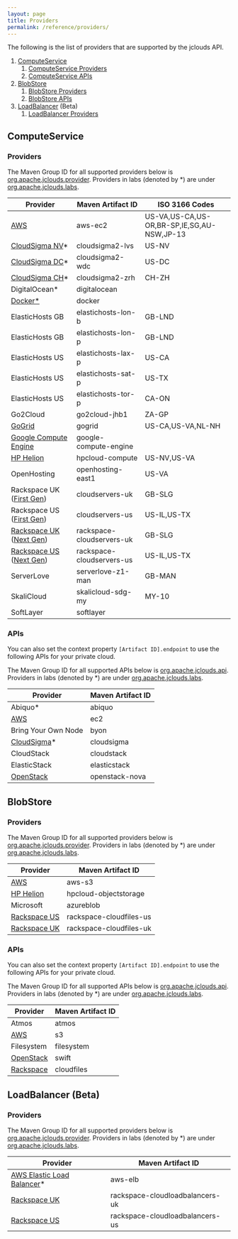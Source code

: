 ```yaml
---
layout: page
title: Providers
permalink: /reference/providers/
---
```


The following is the list of providers that are supported by the jclouds API.

1. [ComputeService](#compute)
    1. [ComputeService Providers](#compute-providers)
    1. [ComputeService APIs](#compute-apis)
1. [BlobStore](#blobstore)
    1. [BlobStore Providers](#blobstore-providers)
    1. [BlobStore APIs](#blobstore-apis)
1. [LoadBalancer](#loadbalancer) (Beta)
    1. [LoadBalancer Providers](#loadbalancer-providers)

## <a id="compute"></a>ComputeService
### <a id="compute-providers"></a>Providers

The Maven Group ID for all supported providers below is [org.apache.jclouds.provider](http://search.maven.org/#search%7Cga%7C1%7Corg.apache.jclouds.provider). Providers in labs (denoted by \*) are under [org.apache.jclouds.labs](http://search.maven.org/#search%7Cga%7C1%7Corg.apache.jclouds.labs).

<table class="table table-striped table-hover">
    <thead>
        <tr>
            <th>Provider</th>
            <th>Maven Artifact ID</th>
            <th>ISO 3166 Codes</th>
        </tr>
    </thead>
    <tbody>
        <tr>
            <td><a href="/guides/aws/">AWS</a></td>
            <td>aws-ec2</td>
            <td>US-VA,US-CA,US-OR,BR-SP,IE,SG,AU-NSW,JP-13</td>
        </tr>
        <tr>
            <td><a href="/guides/cloudsigma/">CloudSigma NV</a>*</td>
            <td>cloudsigma2-lvs</td>
            <td>US-NV</td>
        </tr>
        <tr>
            <td><a href="/guides/cloudsigma/">CloudSigma DC</a>*</td>
            <td>cloudsigma2-wdc</td>
            <td>US-DC</td>
        </tr>
        <tr>
            <td><a href="/guides/cloudsigma/">CloudSigma CH</a>*</td>
            <td>cloudsigma2-zrh</td>
            <td>CH-ZH</td>
        </tr>
        <tr>
            <td>DigitalOcean*</td>
            <td>digitalocean</td>
            <td></td>
        </tr>
        <tr>
            <td><a href="/guides/docker/">Docker*</a></td>
            <td>docker</td>
            <td></td>
        </tr>
        <tr>
            <td>ElasticHosts GB</td>
            <td>elastichosts-lon-b</td>
            <td>GB-LND</td>
        </tr>
        <tr>
            <td>ElasticHosts GB</td>
            <td>elastichosts-lon-p</td>
            <td>GB-LND</td>
        </tr>
        <tr>
            <td>ElasticHosts US</td>
            <td>elastichosts-lax-p</td>
            <td>US-CA</td>
        </tr>
        <tr>
            <td>ElasticHosts US</td>
            <td>elastichosts-sat-p</td>
            <td>US-TX</td>
        </tr>
        <tr>
            <td>ElasticHosts US</td>
            <td>elastichosts-tor-p</td>
            <td>CA-ON</td>
        </tr>
        <tr>
            <td>Go2Cloud</td>
            <td>go2cloud-jhb1</td>
            <td>ZA-GP</td>
        </tr>
        <tr>
            <td><a href="/guides/go-grid/">GoGrid</a></td>
            <td>gogrid</td>
            <td>US-CA,US-VA,NL-NH</td>
        </tr>
        <tr>
            <td><a href="/guides/google/">Google Compute Engine</a></td>
            <td>google-compute-engine</td>
            <td></td>
        </tr>
        <tr>
            <td><a href="/guides/hpcloud/">HP Helion</a></td>
            <td>hpcloud-compute</td>
            <td>US-NV,US-VA</td>
        </tr>
        <tr>
            <td>OpenHosting</td>
            <td>openhosting-east1</td>
            <td>US-VA</td>
        </tr>
        <tr>
            <td>Rackspace UK (<a href="http://www.rackspace.com/knowledge_center/article/next-gen-vs-first-gen-feature-comparison">First Gen</a>)</td>
            <td>cloudservers-uk</td>
            <td>GB-SLG</td>
        </tr>
        <tr>
            <td>Rackspace US (<a href="http://www.rackspace.com/knowledge_center/article/next-gen-vs-first-gen-feature-comparison">First Gen</a>)</td>
            <td>cloudservers-us</td>
            <td>US-IL,US-TX</td>
        </tr>
        <tr>
            <td><a href="/guides/rackspace/">Rackspace UK</a> (<a href="http://www.rackspace.com/knowledge_center/article/next-gen-vs-first-gen-feature-comparison">Next Gen</a>)</td>
            <td>rackspace-cloudservers-uk</td>
            <td>GB-SLG</td>
        </tr>
        <tr>
            <td><a href="/guides/rackspace/">Rackspace US</a> (<a href="http://www.rackspace.com/knowledge_center/article/next-gen-vs-first-gen-feature-comparison">Next Gen</a>)</td>
            <td>rackspace-cloudservers-us</td>
            <td>US-IL,US-TX</td>
        </tr>
        <tr>
            <td>ServerLove</td>
            <td>serverlove-z1-man</td>
            <td>GB-MAN</td>
        </tr>
        <tr>
            <td>SkaliCloud</td>
            <td>skalicloud-sdg-my</td>
            <td>MY-10</td>
        </tr>
        <tr>
            <td>SoftLayer</td>
            <td>softlayer</td>
            <td></td>
        </tr>
    </tbody>
</table>

### <a id="compute-apis"></a>APIs

You can also set the context property `[Artifact ID].endpoint` to use the following APIs for your private cloud.

The Maven Group ID for all supported APIs below is [org.apache.jclouds.api](http://search.maven.org/#search%7Cga%7C1%7Corg.apache.jclouds.api). Providers in labs (denoted by \*) are under [org.apache.jclouds.labs](http://search.maven.org/#search%7Cga%7C1%7Corg.apache.jclouds.labs).

<table class="table table-striped table-hover">
    <thead>
        <tr>
            <th>Provider</th>
            <th>Maven Artifact ID</th>
        </tr>
    </thead>
    <tbody>
        <tr>
            <td>Abiquo*</td>
            <td>abiquo</td>
        </tr>
        <tr>
            <td><a href="/guides/aws-ec2/">AWS</a></td>
            <td>ec2</td>
        </tr>
        <tr>
            <td>Bring Your Own Node</td>
            <td>byon</td>
        </tr>
        <tr>
            <td><a href="/guides/cloudsigma/">CloudSigma</a>*</td>
            <td>cloudsigma</td>
        </tr>
        <tr>
            <td>CloudStack</td>
            <td>cloudstack</td>
        </tr>
        <tr>
            <td>ElasticStack</td>
            <td>elasticstack</td>
        </tr>
        <tr>
            <td><a href="/guides/openstack/">OpenStack</a></td>
            <td>openstack-nova</td>
        </tr>
    </tbody>
</table>


## <a id="blobstore"></a>BlobStore
### <a id="blobstore-providers"></a>Providers

The Maven Group ID for all supported providers below is [org.apache.jclouds.provider](http://search.maven.org/#search%7Cga%7C1%7Corg.apache.jclouds.provider). Providers in labs (denoted by \*) are under [org.apache.jclouds.labs](http://search.maven.org/#search%7Cga%7C1%7Corg.apache.jclouds.labs).

<table class="table table-striped table-hover">
    <thead>
        <tr>
            <th>Provider</th>
            <th>Maven Artifact ID</th>
        </tr>
    </thead>
    <tbody>
        <tr>
            <td><a href="/guides/aws-s3/">AWS</a></td>
            <td>aws-s3</td>
        </tr>
        <tr>
            <td><a href="/guides/hpcloud/">HP Helion</a></td>
            <td>hpcloud-objectstorage</td>
        </tr>
        <tr>
            <td>Microsoft</td>
            <td>azureblob</td>
        </tr>
        <tr>
            <td><a href="/guides/rackspace/">Rackspace US</a></td>
            <td>rackspace-cloudfiles-us</td>
        </tr>
        <tr>
            <td><a href="/guides/rackspace/">Rackspace UK</a></td>
            <td>rackspace-cloudfiles-uk</td>
        </tr>
    </tbody>
</table>

### <a id="blobstore-apis"></a>APIs

You can also set the context property `[Artifact ID].endpoint` to use the following APIs for your private cloud.

The Maven Group ID for all supported APIs below is [org.apache.jclouds.api](http://search.maven.org/#search%7Cga%7C1%7Corg.apache.jclouds.api). Providers in labs (denoted by \*) are under [org.apache.jclouds.labs](http://search.maven.org/#search%7Cga%7C1%7Corg.apache.jclouds.labs).

<table class="table table-striped table-hover">
    <thead>
        <tr>
            <th>Provider</th>
            <th>Maven Artifact ID</th>
        </tr>
    </thead>
    <tbody>
        <tr>
            <td>Atmos</td>
            <td>atmos</td>
        </tr>
        <tr>
            <td><a href="/guides/aws-s3/">AWS</a></td>
            <td>s3</td>
        </tr>
        <tr>
            <td>Filesystem</td>
            <td>filesystem</td>
        </tr>
        <tr>
            <td><a href="/guides/openstack/">OpenStack</a></td>
            <td>swift</td>
        </tr>
        <tr>
            <td><a href="/guides/rackspace/">Rackspace</a></td>
            <td>cloudfiles</td>
        </tr>
    </tbody>
</table>

## <a id="loadbalancer"></a>LoadBalancer (Beta)
### <a id="loadbalancer-providers"></a>Providers

The Maven Group ID for all supported providers below is [org.apache.jclouds.provider](http://search.maven.org/#search%7Cga%7C1%7Corg.apache.jclouds.provider). Providers in labs (denoted by \*) are under [org.apache.jclouds.labs](http://search.maven.org/#search%7Cga%7C1%7Corg.apache.jclouds.labs).

<table class="table table-striped table-hover">
    <thead>
        <tr>
            <th>Provider</th>
            <th>Maven Artifact ID</th>
        </tr>
    </thead>
    <tbody>
        <tr>
            <td><a href="/guides/aws/">AWS Elastic Load Balancer</a>*</td>
            <td>aws-elb</td>
        </tr>
        <tr>
            <td><a href="/guides/rackspace/">Rackspace UK</a></td>
            <td>rackspace-cloudloadbalancers-uk</td>
        </tr>
        <tr>
            <td><a href="/guides/rackspace/">Rackspace US</a></td>
            <td>rackspace-cloudloadbalancers-us</td>
        </tr>
    </tbody>
</table>

